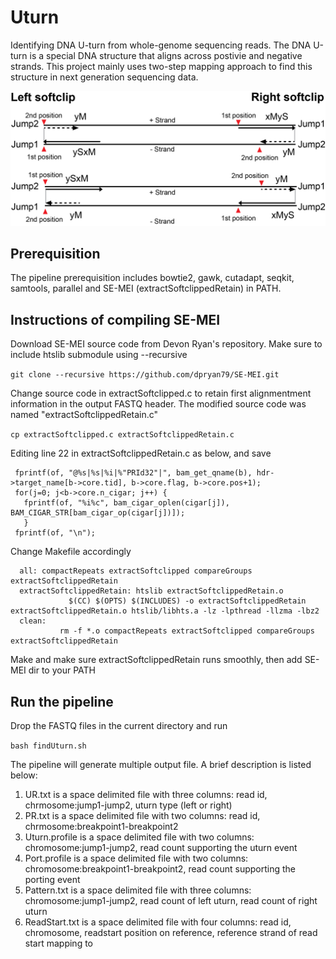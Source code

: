 # Uturn
Identifying DNA U-turn from whole-genome sequencing reads. The DNA U-turn is a special DNA structure that aligns across postivie and negative strands. This project mainly uses two-step mapping approach to find this structure in next generation sequencing data.  

![Model](https://github.com/Yijun-Tian/Uturn/blob/main/uturnRepoimapge.png) 

## Prerequisition
The pipeline prerequisition includes bowtie2, gawk, cutadapt, seqkit, samtools, parallel and SE-MEI (extractSoftclippedRetain) in PATH.
## Instructions of compiling SE-MEI
Download SE-MEI source code from Devon Ryan's repository. Make sure to include htslib submodule using --recursive

`git clone --recursive https://github.com/dpryan79/SE-MEI.git`

Change source code in extractSoftclipped.c to retain first alignmentment information in the output FASTQ header. The modified source code was named "extractSoftclippedRetain.c"

`cp extractSoftclipped.c extractSoftclippedRetain.c`

Editing line 22 in extractSoftclippedRetain.c as below, and save

```
 fprintf(of, "@%s|%s|%i|%"PRId32"|", bam_get_qname(b), hdr->target_name[b->core.tid], b->core.flag, b->core.pos+1);
 for(j=0; j<b->core.n_cigar; j++) {
   fprintf(of, "%i%c", bam_cigar_oplen(cigar[j]), BAM_CIGAR_STR[bam_cigar_op(cigar[j])]);
   }
 fprintf(of, "\n");
```
Change Makefile accordingly

```
  all: compactRepeats extractSoftclipped compareGroups extractSoftclippedRetain
  extractSoftclippedRetain: htslib extractSoftclippedRetain.o
	         $(CC) $(OPTS) $(INCLUDES) -o extractSoftclippedRetain extractSoftclippedRetain.o htslib/libhts.a -lz -lpthread -llzma -lbz2
  clean:
	       rm -f *.o compactRepeats extractSoftclipped compareGroups extractSoftclippedRetain
```
Make and make sure extractSoftclippedRetain runs smoothly, then add SE-MEI dir to your PATH

## Run the pipeline
Drop the FASTQ files in the current directory and run

`bash findUturn.sh`

The pipeline will generate multiple output file. A brief description is listed below:  
1.  UR.txt is a space delimited file with three columns: read id, chrmosome:jump1-jump2, uturn type (left or right)  
2.  PR.txt is a space delimited file with two columns: read id, chrmosome:breakpoint1-breakpoint2  
3.  Uturn.profile is a space delimited file with two columns: chromosome:jump1-jump2, read count supporting the uturn event  
4.  Port.profile is a space delimited file with two columns: chromosome:breakpoint1-breakpoint2, read count supporting the porting event  
5.  Pattern.txt is a space delimited file with three columns: chromosome:jump1-jump2, read count of left uturn, read count of right uturn  
6.  ReadStart.txt is a space delimited file with four columns: read id, chromosome, readstart position on reference, reference strand of read start mapping to
